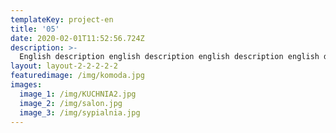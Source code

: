 ```yaml
---
templateKey: project-en
title: '05'
date: 2020-02-01T11:52:56.724Z
description: >-
  English description english description english description english description english description english description english description english description english description english description english description english description english description english description english description english description english description english description english description english description english description english description english description english description english description english description english description english description english description english description english description english description english description english description english description english description english description english description english description english description english description english description english description 
layout: layout-2-2-2-2-2
featuredimage: /img/komoda.jpg
images:
  image_1: /img/KUCHNIA2.jpg
  image_2: /img/salon.jpg
  image_3: /img/sypialnia.jpg
---
```


